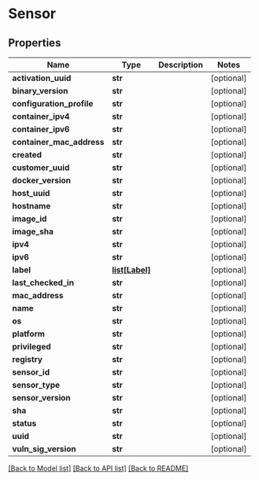 # Sensor

## Properties
Name | Type | Description | Notes
------------ | ------------- | ------------- | -------------
**activation_uuid** | **str** |  | [optional] 
**binary_version** | **str** |  | [optional] 
**configuration_profile** | **str** |  | [optional] 
**container_ipv4** | **str** |  | [optional] 
**container_ipv6** | **str** |  | [optional] 
**container_mac_address** | **str** |  | [optional] 
**created** | **str** |  | [optional] 
**customer_uuid** | **str** |  | [optional] 
**docker_version** | **str** |  | [optional] 
**host_uuid** | **str** |  | [optional] 
**hostname** | **str** |  | [optional] 
**image_id** | **str** |  | [optional] 
**image_sha** | **str** |  | [optional] 
**ipv4** | **str** |  | [optional] 
**ipv6** | **str** |  | [optional] 
**label** | [**list[Label]**](Label.md) |  | [optional] 
**last_checked_in** | **str** |  | [optional] 
**mac_address** | **str** |  | [optional] 
**name** | **str** |  | [optional] 
**os** | **str** |  | [optional] 
**platform** | **str** |  | [optional] 
**privileged** | **str** |  | [optional] 
**registry** | **str** |  | [optional] 
**sensor_id** | **str** |  | [optional] 
**sensor_type** | **str** |  | [optional] 
**sensor_version** | **str** |  | [optional] 
**sha** | **str** |  | [optional] 
**status** | **str** |  | [optional] 
**uuid** | **str** |  | [optional] 
**vuln_sig_version** | **str** |  | [optional] 

[[Back to Model list]](../README.md#documentation-for-models) [[Back to API list]](../README.md#documentation-for-api-endpoints) [[Back to README]](../README.md)


